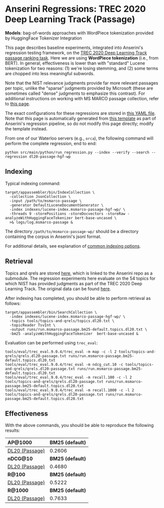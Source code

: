 # Anserini Regressions: TREC 2020 Deep Learning Track (Passage)

**Models**: bag-of-words approaches with WordPiece tokenization provided by HuggingFace Tokenizer Integration

This page describes baseline experiments, integrated into Anserini's regression testing framework, on the [TREC 2020 Deep Learning Track passage ranking task](https://trec.nist.gov/data/deep2020.html).
Here we are using **WordPiece tokenization** (i.e., from BERT).
In general, effectiveness is lower than with "standard" Lucene tokenization for two reasons: (1) we're losing stemming, and (2) some terms are chopped into less meaningful subwords.

Note that the NIST relevance judgments provide far more relevant passages per topic, unlike the "sparse" judgments provided by Microsoft (these are sometimes called "dense" judgments to emphasize this contrast).
For additional instructions on working with MS MARCO passage collection, refer to [this page](../../docs/experiments-msmarco-passage.md).

The exact configurations for these regressions are stored in [this YAML file](../../src/main/resources/regression/dl20-passage-hgf-wp.yaml).
Note that this page is automatically generated from [this template](../../src/main/resources/docgen/templates/dl20-passage-hgf-wp.template) as part of Anserini's regression pipeline, so do not modify this page directly; modify the template instead.

From one of our Waterloo servers (e.g., `orca`), the following command will perform the complete regression, end to end:

```
python src/main/python/run_regression.py --index --verify --search --regression dl20-passage-hgf-wp
```

## Indexing

Typical indexing command:

```
target/appassembler/bin/IndexCollection \
  -collection JsonCollection \
  -input /path/to/msmarco-passage \
  -generator DefaultLuceneDocumentGenerator \
  -index indexes/lucene-index.msmarco-passage-hgf-wp/ \
  -threads 9 -storePositions -storeDocvectors -storeRaw -analyzeWithHuggingFaceTokenizer bert-base-uncased \
  >& logs/log.msmarco-passage &
```

The directory `/path/to/msmarco-passage-wp/` should be a directory containing the corpus in Anserini's jsonl format.

For additional details, see explanation of [common indexing options](../../docs/common-indexing-options.md).

## Retrieval

Topics and qrels are stored [here](https://github.com/castorini/anserini-tools/tree/master/topics-and-qrels), which is linked to the Anserini repo as a submodule.
The regression experiments here evaluate on the 54 topics for which NIST has provided judgments as part of the TREC 2020 Deep Learning Track.
The original data can be found [here](https://trec.nist.gov/data/deep2020.html).

After indexing has completed, you should be able to perform retrieval as follows:

```
target/appassembler/bin/SearchCollection \
  -index indexes/lucene-index.msmarco-passage-hgf-wp/ \
  -topics tools/topics-and-qrels/topics.dl20.txt \
  -topicReader TsvInt \
  -output runs/run.msmarco-passage.bm25-default.topics.dl20.txt \
  -bm25 -analyzeWithHuggingFaceTokenizer  bert-base-uncased &
```

Evaluation can be performed using `trec_eval`:

```
tools/eval/trec_eval.9.0.4/trec_eval -m map -c -l 2 tools/topics-and-qrels/qrels.dl20-passage.txt runs/run.msmarco-passage.bm25-default.topics.dl20.txt
tools/eval/trec_eval.9.0.4/trec_eval -m ndcg_cut.10 -c tools/topics-and-qrels/qrels.dl20-passage.txt runs/run.msmarco-passage.bm25-default.topics.dl20.txt
tools/eval/trec_eval.9.0.4/trec_eval -m recall.100 -c -l 2 tools/topics-and-qrels/qrels.dl20-passage.txt runs/run.msmarco-passage.bm25-default.topics.dl20.txt
tools/eval/trec_eval.9.0.4/trec_eval -m recall.1000 -c -l 2 tools/topics-and-qrels/qrels.dl20-passage.txt runs/run.msmarco-passage.bm25-default.topics.dl20.txt
```

## Effectiveness

With the above commands, you should be able to reproduce the following results:

| **AP@1000**                                                                                                  | **BM25 (default)**|
|:-------------------------------------------------------------------------------------------------------------|-----------|
| [DL20 (Passage)](https://trec.nist.gov/data/deep2020.html)                                                   | 0.2606    |
| **nDCG@10**                                                                                                  | **BM25 (default)**|
| [DL20 (Passage)](https://trec.nist.gov/data/deep2020.html)                                                   | 0.4680    |
| **R@100**                                                                                                    | **BM25 (default)**|
| [DL20 (Passage)](https://trec.nist.gov/data/deep2020.html)                                                   | 0.5222    |
| **R@1000**                                                                                                   | **BM25 (default)**|
| [DL20 (Passage)](https://trec.nist.gov/data/deep2020.html)                                                   | 0.7633    |
